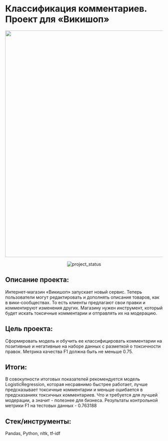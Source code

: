 # Классификация комментариев. Проект для «Викишоп»
<p align="center">
      <img src="https://i.ibb.co/sq0kmfX/comments.png" width="726">
</p>

<p align="center">
   <img src="https://img.shields.io/badge/project%20status-completed-turquoise" alt="project_status">
</p>


## Описание проекта:
Интернет-магазин «Викишоп» запускает новый сервис. Теперь пользователи могут редактировать и дополнять описания товаров, как в вики-сообществах. То есть клиенты предлагают свои правки и комментируют изменения других. Магазину нужен инструмент, который будет искать токсичные комментарии и отправлять их на модерацию.

## Цель проекта:
Сформировать модель и обучить ее классифицировать комментарии на позитивные и негативные на наборе данных с разметкой о токсичности правок.
Метрика качества F1 должна быть не меньше 0.75.

## Итоги: 
В совокупности итоговых показателей рекомендуется модель LogisticRegression, которая несравнимо быстрее работает, лучше предсказывает токсичные комментарии и меньше ошибается в предсказаниях токсичных комментариев. Что и требуется для лучшей модерации, а значит - полезнее для бизнеса.
Результаты контрольной метрики F1 на тестовых данных - 	0.763188

## Стек/инструменты:
Pandas, Python, nltk, tf-idf
